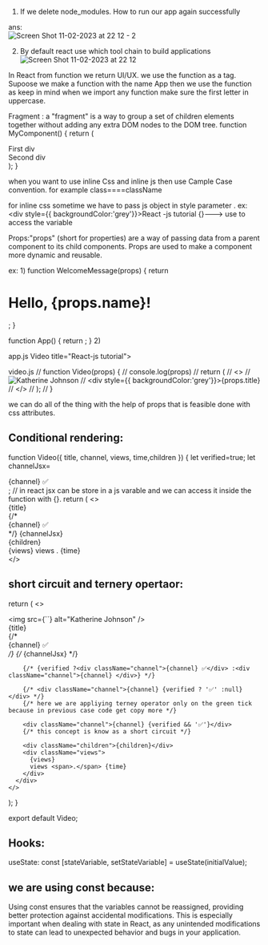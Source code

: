 1) If we delete node_modules. How to run our app again successfully

ans:  
![Screen Shot 11-02-2023 at 22 12 - 2](https://user-images.githubusercontent.com/59046483/218270130-98f45e3d-028e-4757-9a90-6dee7489b786.png)


2) By default react use which tool chain to build applications
![Screen Shot 11-02-2023 at 22 12](https://user-images.githubusercontent.com/59046483/218270043-a32554d5-52d6-44aa-bd2d-7f85922278cb.png)



In React from function we return UI/UX.
we use the function as a tag. Supoose we make a function with the name App then we use the function as <App />
keep in mind when we import any function make sure the first letter in uppercase.



Fragment :  a "fragment" is a way to group a set of children elements together without adding any extra DOM nodes to the DOM tree.
function MyComponent() {
  return (
    <div>
      <div>First div</div>
      <div>Second div</div>
    </div>
  );
}


when you want to use inline Css and inline js then use Cample Case convention. for example class====className 

for inline css sometime we have to pass js object in style parameter .
ex:<div style={{ backgroundColor:'grey'}}>React -js tutorial</div>
{}---> use to access the variable


Props:"props" (short for properties) are a way of passing data from a parent component to its child components. Props are used to make a component more dynamic and reusable.

ex: 
1)
function WelcomeMessage(props) {
  return <h1>Hello, {props.name}!</h1>;
}

function App() {
  return <WelcomeMessage name="John" />;
}
2) 

app.js
    Video title="React-js tutorial"></Video>


video.js
     // function Video(props) {
//     console.log(props)
//   return (
//     <>
//       <img src="https://picsum.photos/240/120" alt="Katherine Johnson" />
//       <div style={{ backgroundColor:'grey'}}>{props.title}</div>
//     </>
//   );
// }

we can do all of the thing with the help of props that is feasible done with css attributes.



Conditional rendering:
--------------------------

function Video({ title, channel, views, time,children }) {
  let verified=true;
  let channelJsx=<div className="channel">{channel} ✅</div>;
  // in react jsx can be store in a js varable and we can access it inside the function with {}.
  return (
    <>
      <div className="container">
        <div>
        <img />
        </div>
        <div className="title">{title}</div>
        {/* <div className="channel">{channel} ✅</div> */}
        {channelJsx}
        <div className="children">{children}</div>
        <div className="views">
          {views}
          views <span>.</span> {time}
        </div>
      </div>
    </>

short circuit and ternery opertaor:
-----------------------------------
 return (
    <>
      <div className="container">
        <div>
        <img src={``} alt="Katherine Johnson" />
        </div>
        <div className="title">{title}</div>
        {/* <div className="channel">{channel} ✅</div> */}
        {/* {channelJsx} */}

        {/* {verified ?<div className="channel">{channel} ✅</div> :<div className="channel">{channel} </div>} */}

        {/* <div className="channel">{channel} {verified ? '✅' :null}</div> */}
        {/* here we are appliying terney operator only on the green tick because in previous case code get copy more */}

        <div className="channel">{channel} {verified && '✅'}</div>
        {/* this concept is know as a short circuit */}

        <div className="children">{children}</div>
        <div className="views">
          {views}
          views <span>.</span> {time}
        </div>
      </div>
    </>
  );
}

export default Video;


Hooks:
------

useState: const [stateVariable, setStateVariable] = useState(initialValue);

we are using const because:
--------------------------
Using const ensures that the variables cannot be reassigned, providing better protection against accidental modifications. This is especially important when dealing with state in React, as any unintended modifications to state can lead to unexpected behavior and bugs in your application.


